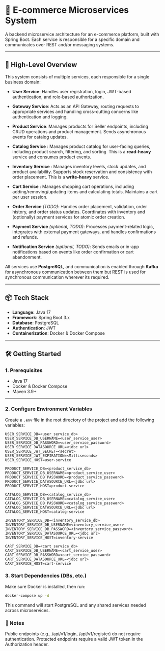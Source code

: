 # 🛒 E-commerce Microservices System

A backend microservice architecture for an e-commerce platform, built with Spring Boot. Each service is responsible for a specific domain and communicates over REST and/or messaging systems.

---

## 🚀 High-Level Overview

This system consists of multiple services, each responsible for a single business domain:

- **User Service**: Handles user registration, login, JWT-based authentication, and role-based authorization.
- **Gateway Service**: Acts as an API Gateway, routing requests to appropriate services and handling cross-cutting concerns like authentication and logging.
- **Product Service**: Manages products for Seller endpoints, including CRUD operations and product management. Sends asynchronous events for catalog updates.

- **Catalog Service** : Manages product catalog for user-facing queries, including product search, filtering, and sorting. This is a **read-heavy** service and consumes product events.
- **Inventory Service** : Manages inventory levels, stock updates, and product availability. Supports stock reservation and consistency with order placement. This is a **write-heavy** service.
- **Cart Service** : Manages shopping cart operations, including adding/removing/updating items and calculating totals. Maintains a cart per user session.
- **Order Service** *(TODO)*: Handles order placement, validation, order history, and order status updates. Coordinates with inventory and (optionally) payment services for atomic order creation.

- **Payment Service** *(optional, TODO)*: Processes payment-related logic, integrates with external payment gateways, and handles confirmations and refunds.
- **Notification Service** *(optional, TODO)*: Sends emails or in-app notifications based on events like order confirmation or cart abandonment.

All services use **PostgreSQL**, and communication is enabled through **Kafka** for asynchronous communication
between them but REST is used for synchronous communication wherever its required.

---

## 📦 Tech Stack

- **Language**: Java 17
- **Framework**: Spring Boot 3.x
- **Database**: PostgreSQL
- **Authentication**: JWT
- **Containerization**: Docker & Docker Compose

---

## 🛠️ Getting Started

### 1. Prerequisites

- Java 17
- Docker & Docker Compose
- Maven 3.9+

---

### 2. Configure Environment Variables

Create a `.env` file in the root directory of the project and add the following variables:

```env
USER_SERVICE_DB=<user_service_db>
USER_SERVICE_DB_USERNAME=<user_service_user>
USER_SERVICE_DB_PASSWORD=<user_service_password>
USER_SERVICE_DATASOURCE_URL=<jdbc url>
USER_SERVICE_JWT_SECRET=<secret>
USER_SERVICE_JWT_EXPIRATION=<Milliseconds>
USER_SERVICE_HOST=user-service

PRODUCT_SERVICE_DB=<product_service_db>
PRODUCT_SERVICE_DB_USERNAME=<product_service_user>
PRODUCT_SERVICE_DB_PASSWORD=<product_service_password>
PRODUCT_SERVICE_DATASOURCE_URL=<jdbc url>
PRODUCT_SERVICE_HOST=product-service

CATALOG_SERVICE_DB=<catalog_service_db>
CATALOG_SERVICE_DB_USERNAME=<catalog_service_user>
CATALOG_SERVICE_DB_PASSWORD=<catalog_service_password>
CATALOG_SERVICE_DATASOURCE_URL=<jdbc url>
CATALOG_SERVICE_HOST=catalog-service

INVENTORY_SERVICE_DB=<inventory_service_db>
INVENTORY_SERVICE_DB_USERNAME=<inventory_service_user>
INVENTORY_SERVICE_DB_PASSWORD=<inventory_service_password>
INVENTORY_SERVICE_DATASOURCE_URL=<jdbc url>
INVENTORY_SERVICE_HOST=inventory-service

CART_SERVICE_DB=<cart_service_db>
CART_SERVICE_DB_USERNAME=<cart_service_user>
CART_SERVICE_DB_PASSWORD=<cart_service_password>
CART_SERVICE_DATASOURCE_URL=<jdbc url>
CART_SERVICE_HOST=cart-service
```
### 3. Start Dependencies (DBs, etc.)

Make sure Docker is installed, then run:
```bash
docker-compose up -d
```
This command will start PostgreSQL and any shared services needed across microservices.


### 📄 Notes
Public endpoints (e.g., /api/v1/login, /api/v1/register) do not require authentication.
Protected endpoints require a valid JWT token in the Authorization header.
